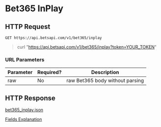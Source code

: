 # Bet365 InPlay

## HTTP Request

`GET https://api.betsapi.com/v1/bet365/inplay`

> curl "https://api.betsapi.com/v1/bet365/inplay?token=YOUR_TOKEN"

### URL Parameters

Parameter | Required? | Description
--------- | ------- | -----------
raw | No | raw Bet365 body without parsing

## HTTP Response

[bet365_inplay.json](../samples/bet365_inplay.json)

[Fields Explanation](fields.md)
